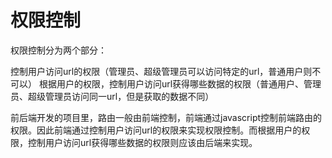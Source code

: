 # 权限控制


权限控制分为两个部分：

控制用户访问url的权限（管理员、超级管理员可以访问特定的url，普通用户则不可以）
根据用户的权限，控制用户访问url获得哪些数据的权限（普通用户、管理员、超级管理员访问同一url，但是获取的数据不同）

前后端开发的项目里，路由一般由前端控制，前端通过javascript控制前端路由的权限。因此前端通过控制用户访问url的权限来实现权限控制。而根据用户的权限，控制用户访问url获得哪些数据的权限则应该由后端来实现。
